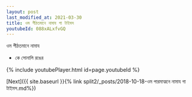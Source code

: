 ```yaml
---
layout: post
last_modified_at: 2021-03-30
title: ওম পীঠতমানে নামায গা টাইমস
youtubeId: 088xALxfvGQ
---
```

 
 
 ওম পীঠতমানে নামায  
 
 -  কে সোনালি রঙের 
 
  
 
  
 
 
 
 
 
 


{% include youtubePlayer.html id=page.youtubeId %}
 
[Next]({{ site.baseurl }}{% link  split2/_posts/2018-10-18-ওম পারমাত্মনে নামায গা টাইমস.md%})
 
